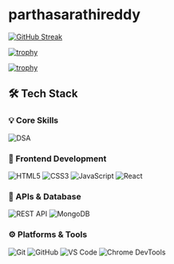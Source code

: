 # parthasarathireddy

[![GitHub Streak](https://streak-stats.demolab.com/?user=parthasarathi-meta)](https://git.io/streak-stats)

[![trophy](https://github-profile-trophy.vercel.app/?username=parthasarathi-meta)](https://github.com/ryo-ma/github-profile-trophy)

[![trophy](https://github-profile-trophy.vercel.app/?username=parthasarathi-meta&theme=onedark)](https://github.com/ryo-ma/github-profile-trophy)

## 🛠️ Tech Stack

### 💡 Core Skills
![DSA](https://img.shields.io/badge/Data%20Structures%20%26%20Algorithms-000000?style=for-the-badge&logo=code&logoColor=white)

### 🎨 Frontend Development
![HTML5](https://img.shields.io/badge/HTML5-E34F26?style=for-the-badge&logo=html5&logoColor=white)
![CSS3](https://img.shields.io/badge/CSS3-1572B6?style=for-the-badge&logo=css3&logoColor=white)
![JavaScript](https://img.shields.io/badge/JavaScript-F7DF1E?style=for-the-badge&logo=javascript&logoColor=black)
![React](https://img.shields.io/badge/React-61DAFB?style=for-the-badge&logo=react&logoColor=black)

### 🔗 APIs & Database
![REST API](https://img.shields.io/badge/REST%20APIs-006400?style=for-the-badge&logo=api&logoColor=white)
![MongoDB](https://img.shields.io/badge/MongoDB-4EA94B?style=for-the-badge&logo=mongodb&logoColor=white)

### ⚙️ Platforms & Tools
![Git](https://img.shields.io/badge/Git-F05032?style=for-the-badge&logo=git&logoColor=white)
![GitHub](https://img.shields.io/badge/GitHub-181717?style=for-the-badge&logo=github)
![VS Code](https://img.shields.io/badge/VS%20Code-007ACC?style=for-the-badge&logo=visual-studio-code&logoColor=white)
![Chrome DevTools](https://img.shields.io/badge/Chrome%20DevTools-4285F4?style=for-the-badge&logo=google-chrome&logoColor=white)



